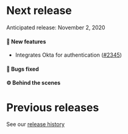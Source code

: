# Next release

Anticipated release: November 2, 2020

#### 🚀 New features

- Integrates Okta for authentication ([#2345])

#### 🐛 Bugs fixed

#### ⚙️ Behind the scenes

# Previous releases

See our [release history](https://github.com/CMSgov/eAPD/releases)

[#2345]: https://github.com/cmsgov/eapd/issues/2345
